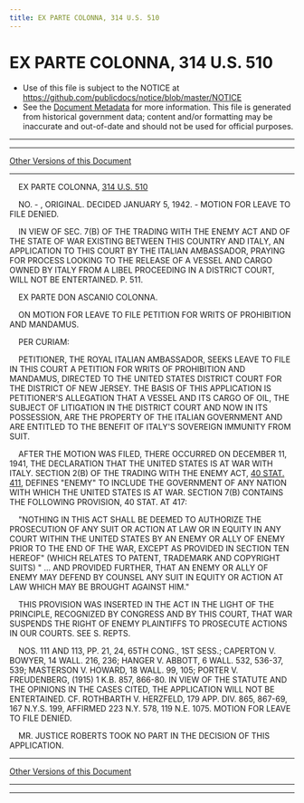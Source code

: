```yaml
---
title: EX PARTE COLONNA, 314 U.S. 510
---
```


# EX PARTE COLONNA, 314 U.S. 510

* Use of this file is subject to the NOTICE at https://github.com/publicdocs/notice/blob/master/NOTICE
* See the [Document Metadata](../../../index.md) for more information.
  This file is generated from historical government data; content and/or formatting may be inaccurate and out-of-date and should not be used for official purposes.

----------
----------

[Other Versions of this Document](https://publicdocs.github.io/go/links?ns=uslm-x&ref=%2Fus%2Fcourts%2Fscotus%2FusReporter%2F314%2F510)

----------

    EX PARTE COLONNA, [314 U.S. 510][/us/courts/scotus/usReporter/314/510]

    NO. - , ORIGINAL.  DECIDED JANUARY 5, 1942.  - MOTION FOR LEAVE TO FILE DENIED.

    IN VIEW OF SEC. 7(B) OF THE TRADING WITH THE ENEMY ACT AND OF THE STATE OF WAR EXISTING BETWEEN THIS COUNTRY AND ITALY, AN APPLICATION TO THIS COURT BY THE ITALIAN AMBASSADOR, PRAYING FOR PROCESS LOOKING TO THE RELEASE OF A VESSEL AND CARGO OWNED BY ITALY FROM A LIBEL PROCEEDING IN A DISTRICT COURT, WILL NOT BE ENTERTAINED.  P. 511.

    EX PARTE DON ASCANIO COLONNA.

    ON MOTION FOR LEAVE TO FILE PETITION FOR WRITS OF PROHIBITION AND MANDAMUS.

    PER CURIAM:

    PETITIONER, THE ROYAL ITALIAN AMBASSADOR, SEEKS LEAVE TO FILE IN THIS COURT A PETITION FOR WRITS OF PROHIBITION AND MANDAMUS, DIRECTED TO THE UNITED STATES DISTRICT COURT FOR THE DISTRICT OF NEW JERSEY.  THE BASIS OF THIS APPLICATION IS PETITIONER'S ALLEGATION THAT A VESSEL AND ITS CARGO OF OIL, THE SUBJECT OF LITIGATION IN THE DISTRICT COURT AND NOW IN ITS POSSESSION, ARE THE PROPERTY OF THE ITALIAN GOVERNMENT AND ARE ENTITLED TO THE BENEFIT OF ITALY'S SOVEREIGN IMMUNITY FROM SUIT.

    AFTER THE MOTION WAS FILED, THERE OCCURRED ON DECEMBER 11, 1941, THE DECLARATION THAT THE UNITED STATES IS AT WAR WITH ITALY.  SECTION 2(B) OF THE TRADING WITH THE ENEMY ACT, [40 STAT. 411][/us/stat/40/411], DEFINES "ENEMY" TO INCLUDE THE GOVERNMENT OF ANY NATION WITH WHICH THE UNITED STATES IS AT WAR.  SECTION 7(B) CONTAINS THE FOLLOWING PROVISION, 40 STAT. AT 417:

    "NOTHING IN THIS ACT SHALL BE DEEMED TO AUTHORIZE THE PROSECUTION OF ANY SUIT OR ACTION AT LAW OR IN EQUITY IN ANY COURT WITHIN THE UNITED STATES BY AN ENEMY OR ALLY OF ENEMY PRIOR TO THE END OF THE WAR, EXCEPT AS PROVIDED IN SECTION TEN HEREOF" (WHICH RELATES TO PATENT, TRADEMARK AND COPYRIGHT SUITS) "  ...  AND PROVIDED FURTHER, THAT AN ENEMY OR ALLY OF ENEMY MAY DEFEND BY COUNSEL ANY SUIT IN EQUITY OR ACTION AT LAW WHICH MAY BE BROUGHT AGAINST HIM."

    THIS PROVISION WAS INSERTED IN THE ACT IN THE LIGHT OF THE PRINCIPLE, RECOGNIZED BY CONGRESS AND BY THIS COURT, THAT WAR SUSPENDS THE RIGHT OF ENEMY PLAINTIFFS TO PROSECUTE ACTIONS IN OUR COURTS.  SEE S. REPTS.

    NOS.  111 AND 113, PP. 21, 24, 65TH CONG., 1ST SESS.; CAPERTON V. BOWYER, 14 WALL.  216, 236; HANGER V. ABBOTT, 6 WALL.  532, 536-37, 539; MASTERSON V. HOWARD, 18 WALL.  99, 105; PORTER V. FREUDENBERG, (1915) 1 K.B. 857, 866-80.  IN VIEW OF THE STATUTE AND THE OPINIONS IN THE CASES CITED, THE APPLICATION WILL NOT BE ENTERTAINED.  CF. ROTHBARTH V. HERZFELD, 179 APP. DIV. 865, 867-69, 167 N.Y.S. 199, AFFIRMED 223 N.Y. 578, 119 N.E. 1075.  MOTION FOR LEAVE TO FILE DENIED.

    MR. JUSTICE ROBERTS TOOK NO PART IN THE DECISION OF THIS APPLICATION.

----------

[Other Versions of this Document](https://publicdocs.github.io/go/links?ns=uslm-x&ref=%2Fus%2Fcourts%2Fscotus%2FusReporter%2F314%2F510)

----------
----------

[/us/courts/scotus/usReporter/314/510]: https://publicdocs.github.io/go/links?ns=uslm-x&ref=%2Fus%2Fcourts%2Fscotus%2FusReporter%2F314%2F510
[/us/stat/40/411]: https://publicdocs.github.io/go/links?ns=uslm&ref=%2Fus%2Fstat%2F40%2F411



